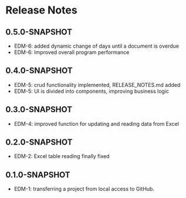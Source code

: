 # Release Notes

## 0.5.0-SNAPSHOT

* EDM-6: added dynamic change of days until a document is overdue
* EDM-6: Improved overall program performance

## 0.4.0-SNAPSHOT

* EDM-5: crud functionality implemented, RELEASE_NOTES.md added
* EDM-5: UI is divided into components, improving business logic

## 0.3.0-SNAPSHOT

* EDM-4: improved function for updating and reading data from Excel

## 0.2.0-SNAPSHOT

* EDM-2: Excel table reading finally fixed

## 0.1.0-SNAPSHOT

* EDM-1: transferring a project from local access to GitHub.
